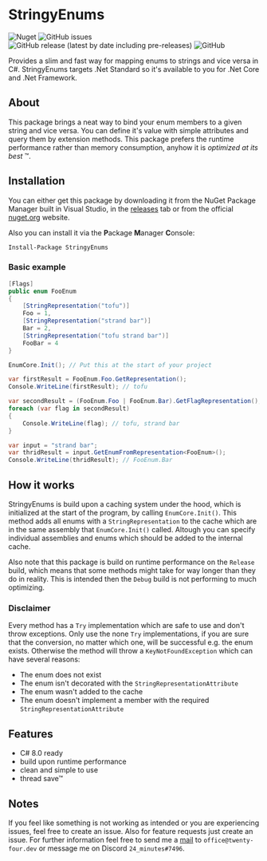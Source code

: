 # StringyEnums

![Nuget](https://img.shields.io/nuget/dt/StringyEnums) <img alt="GitHub issues" src="https://img.shields.io/github/issues-raw/TwentyFourMinutes/StringyEnums?style=flat-square"> <img alt="GitHub release (latest by date including pre-releases)" src="https://img.shields.io/github/v/release/TwentyFourMinutes/StringyEnums?include_prereleases&style=flat-square"> ![GitHub](https://img.shields.io/github/license/TwentyFourMinutes/StringyEnums?style=flat-square)

Provides a slim and fast way for mapping enums to strings and vice versa in C#. StringyEnums targets .Net Standard so it's available to you for .Net Core and .Net Framework.

## About

This package brings a neat way to bind your enum members to a given string and vice versa. You can define it's value with simple attributes and query them by extension methods. This package prefers the runtime performance rather than memory consumption, anyhow it is _optimized at its best_ ™. 

## Installation

You can either get this package by downloading it from the NuGet Package Manager built in Visual Studio, in the [releases](https://github.com/TwentyFourMinutes/StringyEnums/releases) tab or from the official [nuget.org](https://www.nuget.org/packages/StringyEnums) website. 

Also you can install it via the **P**ackage **M**anager **C**onsole:

```
Install-Package StringyEnums
```

### Basic example

```c#
[Flags]
public enum FooEnum
{
    [StringRepresentation("tofu")]
    Foo = 1,
    [StringRepresentation("strand bar")]
    Bar = 2,
    [StringRepresentation("tofu strand bar")]
    FooBar = 4
}

EnumCore.Init(); // Put this at the start of your project

var firstResult = FooEnum.Foo.GetRepresentation();
Console.WriteLine(firstResult); // tofu

var secondResult = (FooEnum.Foo | FooEnum.Bar).GetFlagRepresentation();
foreach (var flag in secondResult)
{
    Console.WriteLine(flag); // tofu, strand bar
}

var input = "strand bar";
var thridResult = input.GetEnumFromRepresentation<FooEnum>();
Console.WriteLine(thridResult); // FooEnum.Bar
```

## How it works

StringyEnums is build upon a caching system under the hood, which is initialized at the start of the program, by calling `EnumCore.Init()`. This method adds all enums with a `StringRepresentation` to the cache which are in the same assembly that `EnumCore.Init()` called. Altough you can specify individual assemblies and enums which should be added to the internal cache.

Also note that this package is build on runtime performance on the `Release` build, which means that some methods might take for way longer than they do in reality. This is intended then the `Debug` build is not performing to much optimizing.

### Disclaimer

Every method has a `Try` implementation which are safe to use and don't throw exceptions. Only use the none `Try` implementations, if you are sure that the conversion, no matter which one, will be successful e.g. the enum exists. 
Otherwise the method will throw a `KeyNotFoundException` which can have several reasons:

- The enum does not exist
- The enum isn't decorated with the `StringRepresentationAttribute`
- The enum wasn't added to the cache
- The enum doesn't implement a member with the required `StringRepresentationAttribute`

## Features

- C# 8.0 ready
- build upon runtime performance
- clean and simple to use
- thread save™

## Notes

If you feel like something is not working as intended or you are experiencing issues, feel free to create an issue. Also for feature requests just create an issue. For further information feel free to send me a [mail](mailto:office@twenty-four.dev) to `office@twenty-four.dev` or message me on Discord `24_minutes#7496`.





